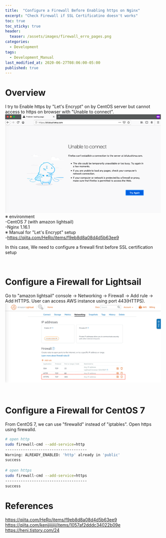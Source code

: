 ```yaml
---
title:  "Configure a Firewall Before Enabling https on Nginx"
excerpt: "Check Firewall if SSL Certificatino doesn't works"
toc: true
toc_sticky: true
header:
  teaser: /assets/images/firewall_erro_pages.png
categories:
  - Development
tags:
  - Development_Manual
last_modified_at: 2020-06-27T08:06:00-05:00
published: true
---
```


# Overview
I try to Enable https by "Let's Encrypt" on by CentOS server but cannot access to https on browser with "Unable to connect".    
![firewall_erro_pages.png](/assets/images/firewall_erro_pages.png)
※ environment  
-CentOS 7 (with amazon lightsail)  
-Nginx 1.16.1  
※ Manual for "Let's Encrypt" setup  
-https://qiita.com/HeRo/items/f9eb8d8a08d4d5b63ee9

In this case, We need to configure a firewall first before SSL certification setup

<br>
  
  
# Configure a Firewall for Lightsail
Go to "amazon lightsail" console -> Networking -> Firewall -> Add rule -> Add HTTPS. User can access AWS instance using port 443(HTTPS).
![aws_instance_port 443](/assets/images/aws_instance_port_443.png)

<br>

# Configure a Firewall for CentOS 7
From CentOS 7, we can use "firewalld" instead of "iptables". Open https using firewalld.  
```bash
# open http
sudo firewall-cmd --add-service=http
-------------------------------------
Warning: ALREADY_ENABLED: 'http' already in 'public'
success
  
# open https
sudo firewall-cmd --add-service=https
-------------------------------------
success
```
  
# References
https://qiita.com/HeRo/items/f9eb8d8a08d4d5b63ee9  
https://qiita.com/kenjjiijjii/items/1057af2dddc34022b09e  
https://heni.tistory.com/24